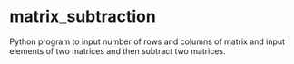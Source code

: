 # matrix_subtraction
Python program to input number of rows and columns of matrix and input elements of two matrices and then subtract two matrices.
